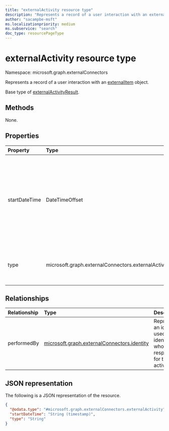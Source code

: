 ```yaml
---
title: "externalActivity resource type"
description: "Represents a record of a user interaction with an externalItem object."
author: "sacampbe-msft"
ms.localizationpriority: medium
ms.subservice: "search"
doc_type: resourcePageType
---
```


# externalActivity resource type

Namespace: microsoft.graph.externalConnectors

Represents a record of a user interaction with an [externalItem](externalconnectors-externalitem.md) object.

Base type of [externalActivityResult](../resources/externalconnectors-externalactivityresult.md).

## Methods

None.

## Properties

|Property|Type|Description|
|:---|:---|:---|
|startDateTime|DateTimeOffset|The date and time when the particular activity occurred. The DateTimeOffset type represents date and time information using ISO 8601 format and is always in UTC time. For example, midnight UTC on Jan 1, 2014 is `2014-01-01T00:00:00Z`.|
|type|microsoft.graph.externalConnectors.externalActivityType|The type of activity performed. The possible values are: `viewed`, `modified`, `created`, `commented`, `unknownFutureValue`.|

## Relationships

|Relationship|Type|Description|
|:---|:---|:---|
|performedBy|[microsoft.graph.externalConnectors.identity](../resources/externalconnectors-identity.md)|Represents an identity used to identify who is responsible for the activity.|

## JSON representation

The following is a JSON representation of the resource.

<!-- {
  "blockType": "resource",
  "@odata.type": "microsoft.graph.externalConnectors.externalActivity"
}
-->
``` json
{
  "@odata.type": "#microsoft.graph.externalConnectors.externalActivity",
  "startDateTime": "String (timestamp)",
  "type": "String"
}
```
